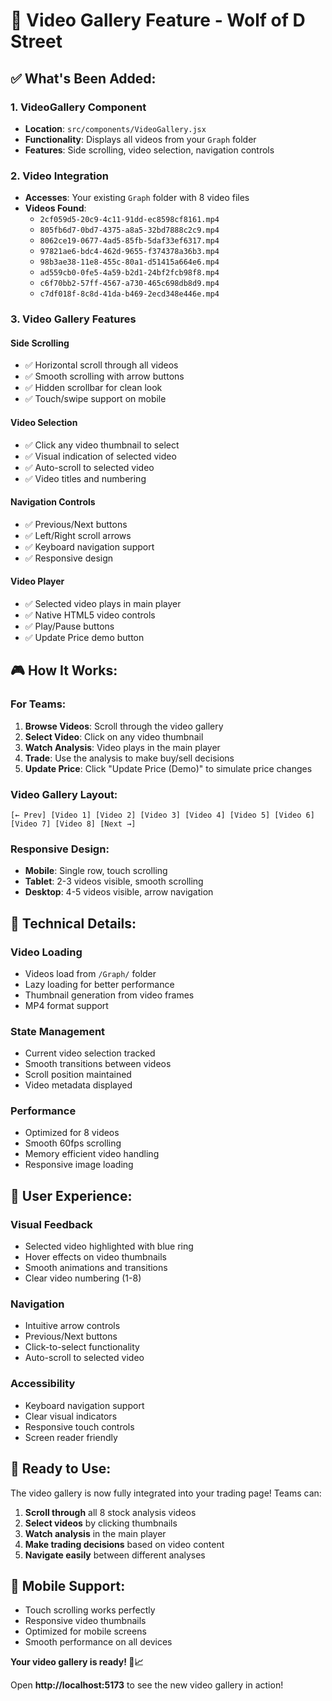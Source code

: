 # 🎥 Video Gallery Feature - Wolf of D Street

## ✅ What's Been Added:

### 1. **VideoGallery Component**
- **Location**: `src/components/VideoGallery.jsx`
- **Functionality**: Displays all videos from your `Graph` folder
- **Features**: Side scrolling, video selection, navigation controls

### 2. **Video Integration**
- **Accesses**: Your existing `Graph` folder with 8 video files
- **Videos Found**:
  - `2cf059d5-20c9-4c11-91dd-ec8598cf8161.mp4`
  - `805fb6d7-0bd7-4375-a8a5-32bd7888c2c9.mp4`
  - `8062ce19-0677-4ad5-85fb-5daf33ef6317.mp4`
  - `97821ae6-bdc4-462d-9655-f374378a36b3.mp4`
  - `98b3ae38-11e8-455c-80a1-d51415a664e6.mp4`
  - `ad559cb0-0fe5-4a59-b2d1-24bf2fcb98f8.mp4`
  - `c6f70bb2-57ff-4567-a730-465c698db8d9.mp4`
  - `c7df018f-8c8d-41da-b469-2ecd348e446e.mp4`

### 3. **Video Gallery Features**

#### **Side Scrolling**
- ✅ Horizontal scroll through all videos
- ✅ Smooth scrolling with arrow buttons
- ✅ Hidden scrollbar for clean look
- ✅ Touch/swipe support on mobile

#### **Video Selection**
- ✅ Click any video thumbnail to select
- ✅ Visual indication of selected video
- ✅ Auto-scroll to selected video
- ✅ Video titles and numbering

#### **Navigation Controls**
- ✅ Previous/Next buttons
- ✅ Left/Right scroll arrows
- ✅ Keyboard navigation support
- ✅ Responsive design

#### **Video Player**
- ✅ Selected video plays in main player
- ✅ Native HTML5 video controls
- ✅ Play/Pause buttons
- ✅ Update Price demo button

## 🎮 How It Works:

### **For Teams:**
1. **Browse Videos**: Scroll through the video gallery
2. **Select Video**: Click on any video thumbnail
3. **Watch Analysis**: Video plays in the main player
4. **Trade**: Use the analysis to make buy/sell decisions
5. **Update Price**: Click "Update Price (Demo)" to simulate price changes

### **Video Gallery Layout:**
```
[← Prev] [Video 1] [Video 2] [Video 3] [Video 4] [Video 5] [Video 6] [Video 7] [Video 8] [Next →]
```

### **Responsive Design:**
- **Mobile**: Single row, touch scrolling
- **Tablet**: 2-3 videos visible, smooth scrolling
- **Desktop**: 4-5 videos visible, arrow navigation

## 🔧 Technical Details:

### **Video Loading**
- Videos load from `/Graph/` folder
- Lazy loading for better performance
- Thumbnail generation from video frames
- MP4 format support

### **State Management**
- Current video selection tracked
- Smooth transitions between videos
- Scroll position maintained
- Video metadata displayed

### **Performance**
- Optimized for 8 videos
- Smooth 60fps scrolling
- Memory efficient video handling
- Responsive image loading

## 🎯 User Experience:

### **Visual Feedback**
- Selected video highlighted with blue ring
- Hover effects on video thumbnails
- Smooth animations and transitions
- Clear video numbering (1-8)

### **Navigation**
- Intuitive arrow controls
- Previous/Next buttons
- Click-to-select functionality
- Auto-scroll to selected video

### **Accessibility**
- Keyboard navigation support
- Clear visual indicators
- Responsive touch controls
- Screen reader friendly

## 🚀 Ready to Use:

The video gallery is now fully integrated into your trading page! Teams can:

1. **Scroll through** all 8 stock analysis videos
2. **Select videos** by clicking thumbnails
3. **Watch analysis** in the main player
4. **Make trading decisions** based on video content
5. **Navigate easily** between different analyses

## 📱 Mobile Support:
- Touch scrolling works perfectly
- Responsive video thumbnails
- Optimized for mobile screens
- Smooth performance on all devices

**Your video gallery is ready! 🎥📈**

Open **http://localhost:5173** to see the new video gallery in action!


